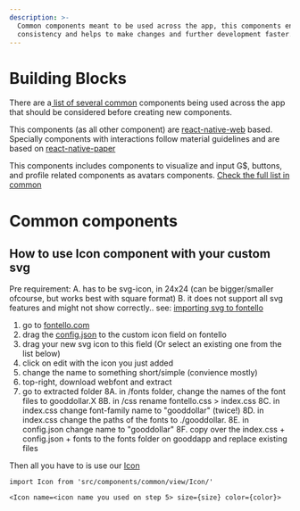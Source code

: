 ```yaml
---
description: >-
  Common components meant to be used across the app, this components ensure
  consistency and helps to make changes and further development faster.
---
```


# Building Blocks

There are a[ list of several common](../docs/dapp/components/common.md) components being used across the app that should be considered before creating new components.

This components \(as all other component\) are [react-native-web](https://github.com/necolas/react-native-web) based. Specially components with interactions follow material guidelines and are based on [react-native-paper](https://reactnativepaper.com/)

This components includes components to visualize and input G\$, buttons, and profile related components as avatars components. [Check the full list in common](../docs/dapp/components/common.md)

# Common components

## How to use Icon component with your custom svg

Pre requirement:
A. has to be svg-icon, in 24x24 (can be bigger/smaller ofcourse, but works best with square format)
B. it does not support all svg features and might not show correctly.. see: [importing svg to fontello](https://github.com/fontello/fontello/wiki/How-to-use-custom-images#importing-svg-images)

1. go to [fontello.com](https://fontello.com)
2. drag the [config.json](https://github.com/GoodDollar/GoodDAPP/tree/master/src/assets/fonts/config.json) to the custom icon field on fontello
3. drag your new svg icon to this field (Or select an existing one from the list below)
4. click on edit with the icon you just added
5. change the name to something short/simple (convience mostly)
6. top-right, download webfont and extract
7. go to extracted folder
   8A. in /fonts folder, change the names of the font files to gooddollar.X
   8B. in /css rename fontello.css > index.css
   8C. in index.css change font-family name to "gooddollar" (twice!)
   8D. in index.css change the paths of the fonts to ./gooddollar.<font>
   8E. in config.json change name to "gooddollar"
   8F. copy over the index.css + config.json + fonts to the fonts folder on gooddapp and replace existing files

Then all you have to is use our [Icon](https://github.com/GoodDollar/GoodDAPP/tree/master/src/components/common/view/Icon/)

```
import Icon from 'src/components/common/view/Icon/'

<Icon name=<icon name you used on step 5> size={size} color={color}>

```
